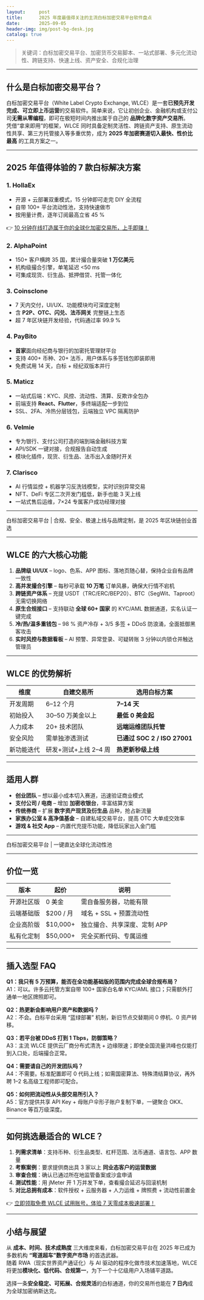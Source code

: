 ```yaml
---
layout:     post
title:      2025 年度最值得关注的主流白标加密交易平台软件盘点
date:       2025-09-05
header-img: img/post-bg-desk.jpg
catalog: true
---
```


> 关键词：白标加密交易平台、加密货币交易脚本、一站式部署、多元化流动性、跨链支持、快速上线、资产安全、合规化治理

---

## 什么是白标加密交易平台？

白标加密交易平台（White Label Crypto Exchange, WLCE）是一套**已预先开发完成、可立即上币运营**的交易软件。简单来说，它让初创企业、金融机构或支付公司**无需从零编程**，即可在极短时间内推出属于自己的 **品牌化数字资产交易所**。  
凭借“拿来即用”的框架，WLCE 同时具备定制灵活性、跨链资产支持、原生流动性共享、第三方托管接入等多重优势，成为 **2025 年加密赛道切入最快、性价比最高** 的工具方案之一。

---

## 2025 年值得体验的 7 款白标解决方案

### 1. HollaEx  
- 开源 + 云部署双重模式，15 分钟即可走完 DIY 全流程  
- 自带 100+ 平台流动性池，支持快速做市  
- 按用量计费，逐年订阅最高立省 45 %

👉 [10 分钟在线打造属于你的全球化加密交易所，上手即赚！](https://okxdog.com/)

### 2. AlphaPoint  
- 150+ 客户横跨 35 国，累计撮合量突破 **1 万亿美元**  
- 机构级撮合引擎，单笔延迟 <50 ms  
- 可集成现货、衍生品、抵押借贷、托管一体化

### 3. Coinsclone  
- 7 天内交付，UI/UX、功能模块均可深度定制  
- 含 **P2P、OTC、闪兑、法币网关** 完整链上生态  
- 超 7 年区块链开发经验，代码通过率 99.9 %

### 4. PayBito  
- **首家**面向经纪商与银行的加密托管理财平台  
- 支持 400+ 币种、20+ 法币，用户体系与多签钱包即装即用  
- 免费试用 14 天，白标 + 经纪双版本并行

### 5. Maticz  
- 一站式后端：KYC、风控、流动性、清算、反欺诈全包办  
- 前端支持 **React、Flutter**，多终端适配一步到位  
- SSL、2FA、冷热分层钱包，云端独立 VPC 隔离防护

### 6. Velmie  
- 专为银行、支付公司打造的端到端金融科技方案  
- API/SDK 一键对接，合规报告自动生成  
- 模块化插件，现货、衍生品、法币出入金随时开关

### 7. Clarisco  
- AI 行情监控 + 机器学习反洗钱模型，实时识别异常交易  
- NFT、DeFi 专区二次开发门槛低，新手也能 3 天上线  
- 一站式售后运维，7×24 专属客户成功经理对接

---

白标加密交易平台 | 合规、安全、极速上线与品牌定制，是 2025 年区块链创业首选

---

## WLCE 的六大核心功能

1. **品牌级 UI/UX** – logo、色系、APP 图标、落地页随心替，保持企业自有品牌一致性  
2. **高并发撮合引擎** – 每秒可承载 **10 万笔** 订单风暴，确保大行情不宕机  
3. **跨链资产体系** – 充提 USDT（TRC/ERC/BEP20）、BTC（SegWit、Taproot）无需切换网络  
4. **原生合规接口** – 支持联动 **全球 60+ 国家** 的 KYC/AML 数据通道，实名认证一键完成  
5. **冷/热/温多重钱包** – 98 % 资产冷存 + 3/5 多签 + DDoS 防浪涌，全面抵御黑客攻击  
6. **实时风控与数据看板** – AI 预警、异常登录、可疑转账 3 分钟以内锁仓并触达管理员

---

## WLCE 的优势解析

| 维度       | 自建交易所             | 选用白标方案           |
|------------|------------------------|------------------------|
| 开发周期   | 6–12 个月              | **7–14 天**            |
| 初始投入   | 30–50 万美金以上       | **最低 0 美金起**       |
| 人力成本   | 20+ 技术团队           | **远端运维团队托管**    |
| 安全风险   | 需单独渗透测试         | **已通过 SOC 2 / ISO 27001** |
| 新功能迭代 | 研发+测试+上线 2–4 周 | **热更新秒级上线**      |

---

## 适用人群

- **创业团队** – 想以最小成本切入赛道，迅速验证商业模式  
- **支付公司 / 电商** – 增加 **加密收银台**，丰富结算方案  
- **传统券商** – 扩展 **数字资产现货及衍生品** 品种，抢占新流量  
- **家族办公室 & 高净值基金** – 自建私域交易平台，提高 OTC 大单成交效率  
- **游戏 & 社交 App** – 内置代充提币功能，降低玩家出入金门槛  

---

白标加密交易平台 | 一键直达全球化流动性池

---

## 价位一览

| 版本        | 起价       | 说明                              |
|-------------|------------|-----------------------------------|
| 开源社区版  | 0 美金     | 需自备服务器，功能有限             |
| 云端基础版  | $200 / 月  | 域名 + SSL + 预置流动性            |
| 企业高阶版  | $10,000+   | 独立撮合、共享深度、定制 APP        |
| 私有化定制  | $50,000+   | 完全买断代码、专属运维             |

---

## 插入选型 FAQ

**Q1：我只有 5 万预算，能否在全功能基础版的范围内完成全球合规布局？**  
A1：可以。许多云托管方案自带 100+ 国家白名单 KYC/AML 接口；只需额外打通单一地区牌照即可。  

**Q2：热更新会影响用户资产和数据吗？**  
A2：不会。白标平台采用 “蓝绿部署” 机制，新旧节点交替期间 0 停机、0 资产转移。  

**Q3：若平台被 DDoS 打到 1 Tbps，防御策略？**  
A3：主流 WLCE 提供云厂商分布式清洗 + 边缘限速；即使全国流量洪峰也仅能打到入口处，后端撮合正常。  

**Q4：需要请自己的开发团队吗？**  
A4：不需要。标准配置即可 0 代码上线；如需国密算法、特殊清结算协议，再外聘 1–2 名高级工程师即可配合。  

**Q5：如何把流动性从头部交易所引入？**  
A5：官方提供共享 API Key + 母账户伞形子账户复制下单，一键聚合 OKX、Binance 等百万级深度。  

---

## 如何挑选最适合的 WLCE？

1. **列需求清单**：支持币种、衍生品类型、杠杆范围、法币通道、语言包、APP 数量  
2. **考察案例**：要求提供商出具 3 家以上 **同业态客户的运营数据**  
3. **审查合规**：确认已通过所在地监管备案或沙盒申请  
4. **测试性能**：用 jMeter 开 1 万并发下单，查看撮合延迟与回滚机制  
5. **对比总拥有成本**：软件授权 + 云服务器 + 人力运维 + 牌照费 + 流动性前置金  

👉 [立即领取免费 WLCE 试用账号，体验 7 天零成本极速部署！](https://okxdog.com/)

---

## 小结与展望

从 **成本、时间、技术成熟度** 三大维度来看，白标加密交易平台在 2025 年已成为多数机构 **“弯道超车”数字资产市场** 的首选武器。  
随着 RWA（现实世界资产通证化）与 AI 驱动的程序化做市技术加速落地，WLCE 将更加**模块化、低代码、合规第一**，为下一个十亿级用户入场铺平道路。  

选择一条**安全稳定、可拓展、合规灵活**的白标通道，你的交易所也能在 **7 日内**成为全球加密纳斯达克。